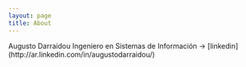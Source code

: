 ```yaml
---
layout: page
title: About
---
```


<p class="message">
  Augusto Darraidou
  Ingeniero en Sistemas de Información ->  [linkedin](http://ar.linkedin.com/in/augustodarraidou/)
</p>



